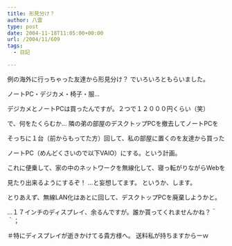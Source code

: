 ```yaml
---
title: 形見分け？
author: 八雲
type: post
date: 2004-11-18T11:05:00+00:00
url: /2004/11/609
tags:
  - 日記

---
```

例の海外に行っちゃった友達から形見分け？ でいろいろともらいました。
  
ノートPC・デジカメ・椅子・服…
  
デジカメとノートPCは買ったんですが。２つで１２０００円くらい（笑）
  
で、何をたくらむか… 隣の弟の部屋のデスクトップPCを撤去してノートPCを
  
そっちに１台（前からもってた方）回して、私の部屋に置くのを友達から買った
  
ノートPC（めんどくさいので以下VAIO）にする。という計画。
  
これに便乗して、家の中のネットワークを無線化して、寝っ転がりながらWebを
  
見たり出来るようにするぞ！ …と妄想してます。 というか、します。
  
とりあえず、無線LAN化はあとに回して、デスクトップPCを廃棄しようかと。

…１７インチのディスプレイ、余るんですが。誰か貰ってくれませんかね？＾＾；
  
＃特にディスプレイが逝きかけてる貴方様へ。 送料私が持ちますからーｗ
